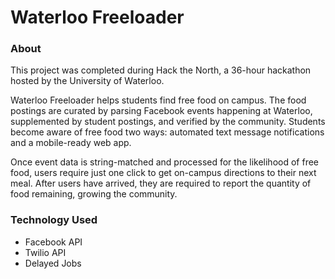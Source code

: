# Waterloo Freeloader

### About

This project was completed during Hack the North, a 36-hour hackathon hosted by the University of Waterloo.

Waterloo Freeloader helps students find free food on campus. The food postings are curated by parsing Facebook events happening at Waterloo, supplemented by student postings, and verified by the community. Students become aware of free food two ways: automated text message notifications and a mobile-ready web app. 

Once event data is string-matched and processed for the likelihood of free food, users require just one click to get on-campus directions to their next meal. After users have arrived, they are required to report the quantity of food remaining, growing the community.

### Technology Used
- Facebook API
- Twilio API
- Delayed Jobs